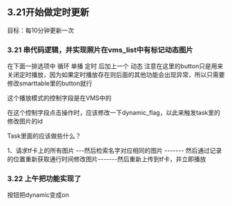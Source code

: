 ## 3.21开始做定时更新

目标：每10分钟更新一次

### 3.21 串代码逻辑，并实现照片在vms_list中有标记动态图片

在下面一排选项中 循环 单播 定时 后加上一个 动态  注意在这里的button只是用来关闭定时播放，因为如果定时播放存在则后面的其他功能会出现异常，所以只需要修改smarttable里的button就行

这个播放模式的控制字段是在VMS中的

在这个控制字段点击操作时，应该修改一下dynamic_flag，以此来触发task里的修改图片的id



Task里面的应该做些什么？

1、请求tf卡上的所有图片 ---然后检索名字对应相同的图片 ------- 然后通过记录的位置重新获取通行时间修改图片-------然后重新上传到tf卡，并立即播放



### 3.22 上午把功能实现了

按钮把dynamic变成on
